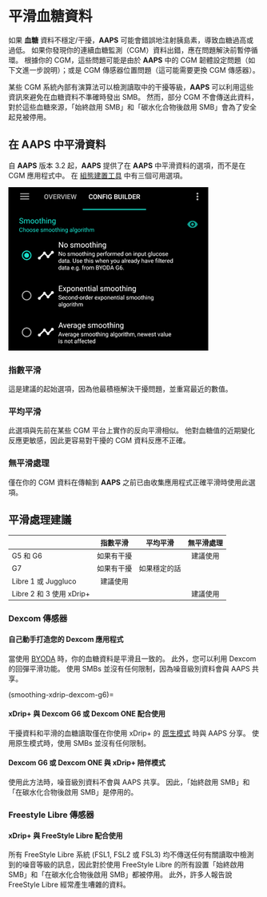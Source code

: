 # 平滑血糖資料

如果 **血糖** 資料不穩定/干擾，**AAPS** 可能會錯誤地注射胰島素，導致血糖過高或過低。 如果你發現你的連續血糖監測（CGM）資料出錯，應在問題解決前暫停循環。 根據你的 CGM，這些問題可能是由於 **AAPS** 中的 CGM 韌體設定問題（如下文進一步說明）；或是 CGM 傳感器位置問題（這可能需要更換 CGM 傳感器）。

某些 CGM 系統內部有演算法可以檢測讀取中的干擾等級，**AAPS** 可以利用這些資訊來避免在血糖資料不準確時發出 SMB。 然而，部分 CGM 不會傳送此資料，對於這些血糖來源，「始終啟用 SMB」和「碳水化合物後啟用 SMB」會為了安全起見被停用。

## 在 AAPS 中平滑資料

自 **AAPS** 版本 3.2 起，**AAPS** 提供了在 **AAPS** 中平滑資料的選項，而不是在 CGM 應用程式中。 在 [組態建置工具](../SettingUpAaps/ConfigBuilder.md) 中有三個可用選項。

![平滑](../images/ConfBuild_Smoothing.png)

### 指數平滑

這是建議的起始選項，因為他最積極解決干擾問題，並重寫最近的數值。

### 平均平滑

此選項與先前在某些 CGM 平台上實作的反向平滑相似。 他對血糖值的近期變化反應更敏感，因此更容易對干擾的 CGM 資料反應不正確。

### 無平滑處理

僅在你的 CGM 資料在傳輸到 **AAPS** 之前已由收集應用程式正確平滑時使用此選項。

## 平滑處理建議

|                       | 指數平滑  |  平均平滑  | 無平滑處理 |
| --------------------- |:-----:|:------:|:-----:|
| G5 和 G6               | 如果有干擾 |        | 建議使用  |
| G7                    | 如果有干擾 | 如果穩定的話 |       |
| Libre 1 或 Juggluco    | 建議使用  |        |       |
| Libre 2 和 3 使用 xDrip+ |       |        | 建議使用  |

### Dexcom 傳感器

#### 自己動手打造您的 Dexcom 應用程式
當使用 [BYODA](#DexcomG6-if-using-g6-with-build-your-own-dexcom-app) 時，你的血糖資料是平滑且一致的。 此外，您可以利用 Dexcom 的回彈平滑功能。 使用 SMBs 並沒有任何限制，因為噪音級別資料會與 AAPS 共享。

(smoothing-xdrip-dexcom-g6)=
#### xDrip+ 與 Dexcom G6 或 Dexcom ONE 配合使用
干擾資料和平滑的血糖讀取僅在你使用 xDrip+ 的 [原生模式](https://navid200.github.io/xDrip/docs/Native-Algorithm) 時與 AAPS 分享。 使用原生模式時，使用 SMBs 並沒有任何限制。

#### Dexcom G6 或 Dexcom ONE 與 xDrip+ 陪伴模式
使用此方法時，噪音級別資料不會與 AAPS 共享。 因此，「始終啟用 SMB」和「在碳水化合物後啟用 SMB」是停用的。

### Freestyle Libre 傳感器

#### xDrip+ 與 FreeStyle Libre 配合使用
所有 FreeStyle Libre 系統 (FSL1, FSL2 或 FSL3) 均不傳送任何有關讀取中檢測到的噪音等級的訊息，因此對於使用 FreeStyle Libre 的所有設置「始終啟用 SMB」和「在碳水化合物後啟用 SMB」都被停用。 此外，許多人報告說 FreeStyle Libre 經常產生嘈雜的資料。
